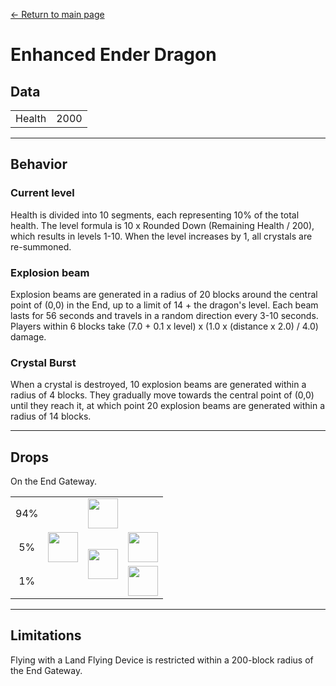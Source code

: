 [← Return to main page](../)
# Enhanced Ender Dragon

## Data
<table>
    <tr><td align="end">Health</td><td>2000</td></tr>
</table>

---

## Behavior
### Current level
Health is divided into 10 segments, each representing 10% of the total health. The level formula is 10 x Rounded Down (Remaining Health / 200), which results in levels 1-10. When the level increases by 1, all crystals are re-summoned.
### Explosion beam
Explosion beams are generated in a radius of 20 blocks around the central point of (0,0) in the End, up to a limit of 14 + the dragon's level. Each beam lasts for 56 seconds and travels in a random direction every 3-10 seconds. Players within 6 blocks take (7.0 + 0.1 x level) x (1.0 x (distance x 2.0) / 4.0) damage.
### Crystal Burst
When a crystal is destroyed, 10 explosion beams are generated within a radius of 4 blocks. They gradually move towards the central point of (0,0) until they reach it, at which point 20 explosion beams are generated within a radius of 14 blocks.

---

## Drops
On the End Gateway.
<table>
    <tr><td align="center">94%</td><td align="center" rowspan="3"><img src="https://i.imgur.com/0iqFoY6.png" width="48"/></td><td colspan="2"><img src="https://i.imgur.com/wl43BjZ.png" width="48"/></td></tr>
    <tr><td align="center">5%</td><td align="center" rowspan="2"><a href="../item/dragon_tooth.md"><img src="https://i.imgur.com/ZJn6ZOj.png" width="48"/></a></td><td><img src="https://i.imgur.com/wl43BjZ.png" width="48"/></td></tr>
    <tr><td align="center">1%</td><td align="center"><a href="../item/dragon_blood_tooth.md"><img src="https://i.imgur.com/DWX8hfU.png" width="48"/></a></td></tr>
</table>

---

## Limitations
Flying with a Land Flying Device is restricted within a 200-block radius of the End Gateway. 
